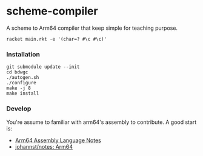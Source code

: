 # scheme-compiler

A scheme to Arm64 compiler that keep simple for teaching purpose.

```shell
racket main.rkt -e '(char=? #\c #\c)'
```

### Installation

```shell
git submodule update --init
cd bdwgc
./autogen.sh
./configure
make -j 8
make install
```

### Develop

You're assume to familiar with arm64's assembly to contribute. A good start is:

- [Arm64 Assembly Language Notes](https://cit.dixie.edu/cs/2810/arm64-assembly.html)
- [johannst/notes: Arm64](https://johannst.github.io/notes/arch/arm64.html)
